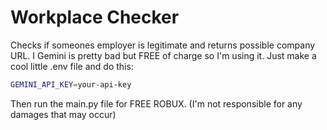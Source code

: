 # Workplace Checker

Checks if someones employer is legitimate and returns possible company URL.
I Gemini is pretty bad but FREE of charge so I'm using it.
Just make a cool little .env file and do this:

```bash
GEMINI_API_KEY=your-api-key
```

Then run the main.py file for FREE ROBUX. (I'm not responsible for any damages that may occur)

